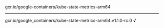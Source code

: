 gcr.io/google-containers/kube-state-metrics-arm64 

----
gcr.io/google_containers/kube-state-metrics-arm64:v1.1.0-rc.0 √

